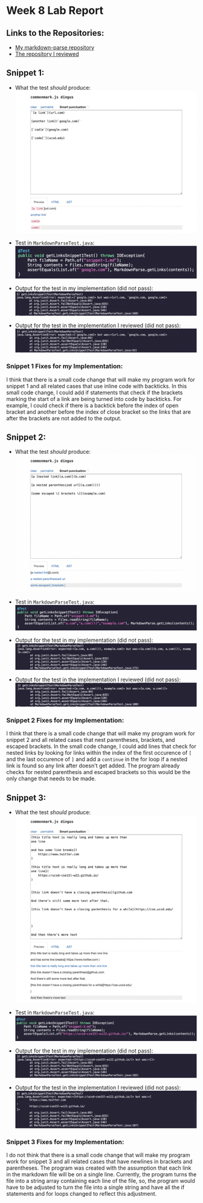 # Week 8 Lab Report

## Links to the Repositories:
* [My markdown-parse repository](https://github.com/kjanderson1/markdown-parse.git)
* [The repository I reviewed](https://github.com/AnniePhan02/CSE15L-Panther.git)

## Snippet 1:
* What the test *should* produce:
![Image](LR4-1.png)

* Test in `MarkdownParseTest.java`:
![Image](LR4-9.png)

* Output for the test in my implementation (did not pass):
![Image](LR4-6.png)

* Output for the test in the implementation I reviewed (did not pass):
![Image](LR4-10.png)

### Snippet 1 Fixes for my Implementation:
I think that there is a small code change that will make my program work for snippet 1 and all related cases that use inline code with backticks. In this small code change, I could add if statements that check if the brackets marking the start of a link are being turned into code by backticks. For example, I could check if there is a backtick before the index of open bracket and another before the index of close bracket so the links that are after the brackets are not added to the output.

## Snippet 2:
* What the test *should* produce:
![Image](LR4-2.png)

* Test in `MarkdownParseTest.java`:
![Image](LR4-8.png)

* Output for the test in my implementation (did not pass):
![Image](LR4-5.png)

* Output for the test in the implementation I reviewed (did not pass):
![Image](LR4-11.png)

### Snippet 2 Fixes for my Implementation:
I think that there is a small code change that will make my program work for snippet 2 and all related cases that nest parentheses, brackets, and escaped brackets. In the small code change, I could add lines that check for nested links by looking for links within the index of the first occurence of `[` and the last occurence of `]` and add a `continue` in the for loop if a nested link is found so any link after doesn't get added. The program already checks for nested parenthesis and escaped brackets so this would be the only change that needs to be made.

## Snippet 3:
* What the test *should* produce:
![Image](LR4-3.png)

* Test in `MarkdownParseTest.java`:
![Image](LR4-7.png)

* Output for the test in my implementation (did not pass):
![Image](LR4-4.png)

* Output for the test in the implementation I reviewed (did not pass):
![Image](LR4-12.png)

### Snippet 3 Fixes for my Implementation:
I do not think that there is a small code change that will make my program work for snippet 3 and all related cases that have newlines in brackets and parentheses. The program was created with the assumption that each link in the markdown file will be on a single line. Currently, the program turns the file into a string array containing each line of the file, so, the program would have to be adjusted to turn the file into a single string and have all the if statements and for loops changed to reflect this adjustment.